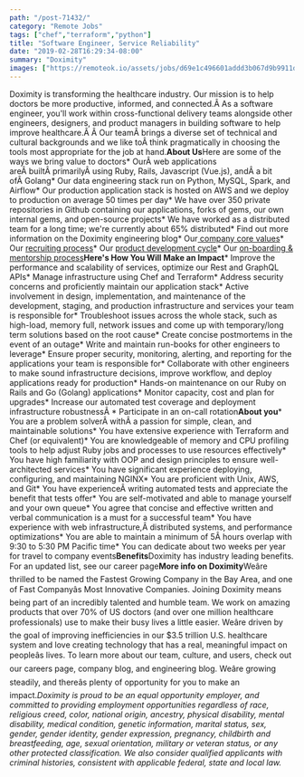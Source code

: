 ```yaml
---
path: "/post-71432/"
category: "Remote Jobs"
tags: ["chef","terraform","python"]
title: "Software Engineer, Service Reliability"
date: "2019-02-28T16:29:34-08:00"
summary: "Doximity"
images: ["https://remoteok.io/assets/jobs/d69e1c496601addd3b067d9b9911d1611551378574.png"]
---
```


Doximity is transforming the healthcare industry. Our mission is to help doctors be more productive, informed, and connected.Â As a software engineer, you'll work within cross-functional delivery teams alongside other engineers, designers, and product managers in building software to help improve healthcare.Â Â Our teamÂ brings a diverse set of technical and cultural backgrounds and we like toÂ think pragmatically in choosing the tools most appropriate for the job at hand.**About Us**Here are some of the ways we bring value to doctors* OurÂ web applications areÂ builtÂ primarilyÂ using Ruby, Rails, Javascript (Vue.js), andÂ a bit ofÂ Golang* Our data engineering stack run on Python, MySQL, Spark, and Airflow* Our production application stack is hosted on AWS and we deploy to production on average 50 times per day* We have over 350 private repositories in Github containing our applications, forks of gems, our own internal gems, and open-source projects* We have worked as a distributed team for a long time; we're currently about 65% distributed* Find out more information on the Doximity engineering blog* Our[ company core values](https://work.doximity.com/)* Our [recruiting process](https://engineering.doximity.com/articles/engineering-recruitment-process-doximity)* Our [product development cycle](https://engineering.doximity.com/articles/mofo-driven-product-development)* Our [on-boarding & mentorship process](https://engineering.doximity.com/articles/software-engineering-on-boarding-at-doximity)**Here's How You Will Make an Impact*** Improve the performance and scalability of services, optimize our Rest and GraphQL APIs* Manage infrastructure using Chef and Terraform* Address security concerns and proficiently maintain our application stack* Active involvement in design, implementation, and maintenance of the development, staging, and production infrastructure and services your team is responsible for* Troubleshoot issues across the whole stack, such as high-load, memory full, network issues and come up with temporary/long term solutions based on the root cause* Create concise postmortems in the event of an outage* Write and maintain run-books for other engineers to leverage* Ensure proper security, monitoring, alerting, and reporting for the applications your team is responsible for* Collaborate with other engineers to make sound infrastructure decisions, improve workflow, and deploy applications ready for production* Hands-on maintenance on our Ruby on Rails and Go (Golang) applications* Monitor capacity, cost and plan for upgrades* Increase our automated test coverage and deployment infrastructure robustnessÂ * Participate in an on-call rotation**About you*** You are a problem solverÂ withÂ a passion for simple, clean, and maintainable solutions* You have extensive experience with Terraform and Chef (or equivalent)* You are knowledgeable of memory and CPU profiling tools to help adjust Ruby jobs and processes to use resources effectively* You have high familiarity with OOP and design principles to ensure well-architected services* You have significant experience deploying, configuring, and maintaining NGINX* You are proficient with Unix, AWS, and Git* You have experienceÂ writing automated tests and appreciate the benefit that tests offer* You are self-motivated and able to manage yourself and your own queue* You agree that concise and effective written and verbal communication is a must for a successful team* You have experience with web infrastructure,Â distributed systems, and performance optimizations* You are able to maintain a minimum of 5Â hours overlap with 9:30 to 5:30 PM Pacific time* You can dedicate about two weeks per year for travel to company events**Benefits**Doximity has industry leading benefits. For an updated list, see our career page**More info on Doximity**Weâre thrilled to be named the Fastest Growing Company in the Bay Area, and one of Fast Companyâs Most Innovative Companies. Joining Doximity means being part of an incredibly talented and humble team. We work on amazing products that over 70% of US doctors (and over one million healthcare professionals) use to make their busy lives a little easier. Weâre driven by the goal of improving inefficiencies in our $3.5 trillion U.S. healthcare system and love creating technology that has a real, meaningful impact on peopleâs lives. To learn more about our team, culture, and users, check out our careers page, company blog, and engineering blog. Weâre growing steadily, and thereâs plenty of opportunity for you to make an impact.*Doximity is proud to be an equal opportunity employer, and committed to providing employment opportunities regardless of race, religious creed, color, national origin, ancestry, physical disability, mental disability, medical condition, genetic information, marital status, sex, gender, gender identity, gender expression, pregnancy, childbirth and breastfeeding, age, sexual orientation, military or veteran status, or any other protected classification. We also consider qualified applicants with criminal histories, consistent with applicable federal, state and local law.*
